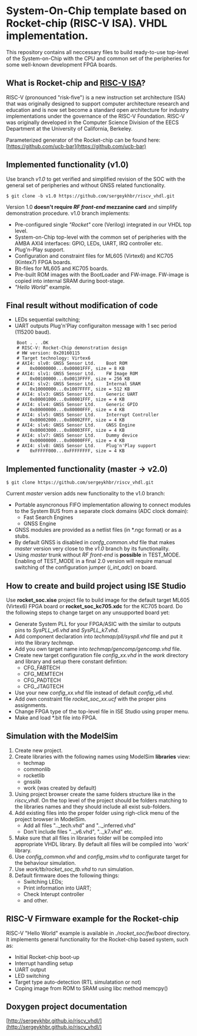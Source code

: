 System-On-Chip template based on Rocket-chip (RISC-V ISA). VHDL implementation.
=====================

This repository contains all neccessary files to build ready-to-use 
top-level of the System-on-Chip with the CPU and common set of the peripheries
for some well-known development FPGA boards. 

## What is Rocket-chip and [RISC-V ISA](http://www.riscv.org)?

RISC-V (pronounced "risk-five") is a new instruction set architecture (ISA) 
that was originally designed to support computer architecture research and 
education and is now set become a standard open architecture for industry 
implementations under the governance of the RISC-V Foundation. RISC-V was 
originally developed in the Computer Science Division of the EECS Department
at the University of California, Berkeley.

Parameterized generator of the Rocket-chip can be found here:
[https://github.com/ucb-bar](https://github.com/ucb-bar)
   

## Implemented functionality (v1.0)

Use branch *v1.0* to get verified and simplified revision of the SOC with
the general set of peripheries and without GNSS related functionality.

    $ git clone -b v1.0 https://github.com/sergeykhbr/riscv_vhdl.git

Version 1.0 **doesn't require _RF front-end_ mezzanine card** and simplify
demonstration procedure. v1.0 branch implements:

- Pre-configured single *"Rocket"* core (Verilog) integrated in our VHDL top
  level.
- System-on-Chip top-level with the common set of peripheries with the 
  AMBA AXI4 interfaces: GPIO, LEDs, UART, IRQ controller etc.
- Plug'n-Play support.
- Configuration and constraint files for ML605 (Virtex6) and KC705 (Kintex7) 
  FPGA boards.
- Bit-files for ML605 and KC705 boards.
- Pre-built ROM images with the BootLoader and FW-image. FW-image is copied
  into internal SRAM during boot-stage.
- *"Hello World"* example.

## Final result without modification of code

* LEDs sequential switching;
* UART outputs Plug'n'Play configuraiton message with 1 sec period
  (115200 baud).

```
    Boot . . .OK
    # RISC-V: Rocket-Chip demonstration design
    # HW version: 0x20160115
    # Target technology: Virtex6
    # AXI4: slv0: GNSS Sensor Ltd.    Boot ROM
    #    0x00000000...0x00001FFF, size = 8 KB
    # AXI4: slv1: GNSS Sensor Ltd.    FW Image ROM
    #    0x00100000...0x0013FFFF, size = 256 KB
    # AXI4: slv2: GNSS Sensor Ltd.    Internal SRAM
    #    0x10000000...0x1007FFFF, size = 512 KB
    # AXI4: slv3: GNSS Sensor Ltd.    Generic UART
    #    0x80001000...0x80001FFF, size = 4 KB
    # AXI4: slv4: GNSS Sensor Ltd.    Generic GPIO
    #    0x80000000...0x80000FFF, size = 4 KB
    # AXI4: slv5: GNSS Sensor Ltd.    Interrupt Controller
    #    0x80002000...0x80002FFF, size = 4 KB
    # AXI4: slv6: GNSS Sensor Ltd.    GNSS Engine
    #    0x80003000...0x80003FFF, size = 4 KB
    # AXI4: slv7: GNSS Sensor Ltd.    Dummy device
    #    0x00000000...0x00000FFF, size = 4 KB
    # AXI4: slv8: GNSS Sensor Ltd.    Plug'n'Play support
    #    0xFFFFF000...0xFFFFFFFF, size = 4 KB
```

## Implemented functionality (master -> v2.0)

    $ git clone https://github.com/sergeykhbr/riscv_vhdl.git

  Current *master* version adds new functionality to the v1.0 branch:

- Portable asyncronous FIFO implementation allowing to connect modules to the 
  System BUS from a separate clock domains (ADC clock domain):
     * Fast Search Engines 
     * GNSS Engine
- GNSS modules are provided as a netlist files (in \*.ngc format) or as a stubs.
- By default GNSS is disabled in *confg_common.vhd* file that makes *master*
  version very close to the *v1.0* branch by its functionality.
- Using *master* trunk without *RF front-end* is **possible** in TEST_MODE.
  Enabling of TEST_MODE in a final 2.0 version will require manual switching
  of the configuration jumper (*i_int_adc*) on board.

## How to create and build project using ISE Studio

  Use **rocket_soc.xise** project file to build image for the default target ML605
(Virtex6) FPGA board or **rocket_soc_kc705.xdc** for the KC705 board. 
Do the following steps to change target on any unsupported board yet:
- Generate System PLL for your FPGA/ASIC with the similar to outputs pins to
  *SysPLL_v6.vhd* and *SysPLL_k7.vhd*.
- Add component declaration into *techmap/pll/syspll.vhd* file and put it
  into the library *techmap*.
- Add you own target name into *techmap/gencomp/gencomp.vhd* file.
- Create new target configuration file *config_xx.vhd* in the *work* directory
  and library and setup there constant defintion:
    * CFG_FABTECH
    * CFG_MEMTECH
    * CFG_PADTECH
    * CFG_JTAGTECH
- Use your new *config_xx.vhd* file instead of default *config_v6.vhd*.
- Add own constraint file *rocket_soc_xx.ucf* with the proper pins assignments.
- Change FPGA type of the top-level file in ISE Studio using proper menu.
- Make and load \*.bit file into FPGA.

## Simulation with the ModelSim

1. Create new project.
2. Create libraries with the following names using ModelSim **libraries** view:
     * techmap
     * commonlib
     * rocketlib
     * gnsslib
     * work (was created by default)
3. Using project browser create the same folders structure like in the 
   *riscv_vhdl*. On the top level of the project should be folders matching
   to the libraries names and they should include all exist sub-folders.
4. Add existing files into the proper folder using righ-click menu of the
   project browser in ModelSim.
     * Add all files ".._tech.vhd" and ".._inferred.vhd"
     * Don't include files ".._v6.vhd", ".._k7.vhd" etc.
5. Make sure that all files in libraries folder will be compiled into appropriate
   VHDL library. By default all files will be compiled into 'work' library.
6. Use *config_common.vhd* and *config_msim.vhd* to configurate target for the
   behaviour simulation.
7. Use *work/tb/rocket_soc_tb.vhd* to run simulation.
8. Default firmware does the following things:
     * Switching LEDs;
     * Print information into UART;
     * Check Interupt controller
     * and other.

## RISC-V Firmware example for the Rocket-chip

  RISC-V "Hello World" example is available in *./rocket_soc/fw/boot* directory.
It implements general functionality for the Rocket-chip based system, such as:
- Initial Rocket-chip boot-up
- Interrupt handling setup
- UART output
- LED switching
- Target type auto-detection (RTL simulatation or not)
- Coping image from ROM to SRAM using libc method memcpy()


## Doxygen project documentation

[http://sergeykhbr.github.io/riscv_vhdl/](http://sergeykhbr.github.io/riscv_vhdl/)

